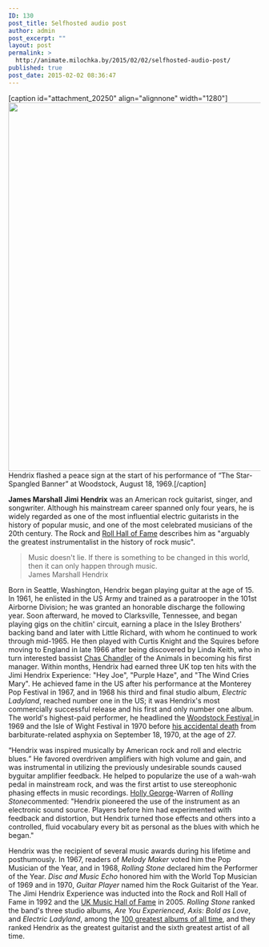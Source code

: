 ```yaml
---
ID: 130
post_title: Selfhosted audio post
author: admin
post_excerpt: ""
layout: post
permalink: >
  http://animate.milochka.by/2015/02/02/selfhosted-audio-post/
published: true
post_date: 2015-02-02 08:36:47
---
```

[caption id="attachment_20250" align="alignnone" width="1280"]<img class="wp-image-20250 size-full" src="http://animate.milochka.by/wp-content/uploads/2015/02/jimmy1.jpg" width="1280" height="736" /> Hendrix flashed a peace sign at the start of his performance of “The Star-Spangled Banner” at Woodstock, August 18, 1969.[/caption]

<b>James Marshall</b> <b>Jimi</b> <b>Hendrix</b> was an American rock guitarist, singer, and songwriter. Although his mainstream career spanned only four years, he is widely regarded as one of the most influential electric guitarists in the history of popular music, and one of the most celebrated musicians of the 20th century. The Rock and <span style="text-decoration: underline;">Roll Hall of Fame</span> describes him as "arguably the greatest instrumentalist in the history of rock music".
<blockquote class="dfd-textmodule-blockquote">Music doesn't lie. If there is something to be changed in this world, then it can only happen through music.
<div class="slug">James Marshall Hendrix</div></blockquote>
Born in Seattle, Washington, Hendrix began playing guitar at the age of 15. In 1961, he enlisted in the US Army and trained as a paratrooper in the 101st Airborne Division; he was granted an honorable discharge the following year. Soon afterward, he moved to Clarksville, Tennessee, and began playing gigs on the chitlin' circuit, earning a place in the Isley Brothers' backing band and later with Little Richard, with whom he continued to work through mid-1965. He then played with Curtis Knight and the Squires before moving to England in late 1966 after being discovered by Linda Keith, who in turn interested bassist <a href="http://nativewptheme.net/home/">Chas Chandler</a> of the Animals in becoming his first manager. Within months, Hendrix had earned three UK top ten hits with the Jimi Hendrix Experience: "Hey Joe", "Purple Haze", and "The Wind Cries Mary". He achieved fame in the US after his performance at the Monterey Pop Festival in 1967, and in 1968 his third and final studio album, <i>Electric Ladyland</i>, reached number one in the US; it was Hendrix's most commercially successful release and his first and only number one album. The world's highest-paid performer, he headlined the <a href="http://nativewptheme.net/home/">Woodstock Festival </a>in 1969 and the Isle of Wight Festival in 1970 before <a href="http://nativewptheme.net/home/">his accidental death</a> from barbiturate-related asphyxia on September 18, 1970, at the age of 27.

<q class="dfd-textmodule-featured-quote">Hendrix was inspired musically
by American rock and roll and electric blues.</q> He favored overdriven amplifiers with high volume and gain, and was instrumental in utilizing the previously undesirable sounds caused byguitar amplifier feedback. He helped to popularize the use of a wah-wah pedal in mainstream rock, and was the first artist to use stereophonic phasing effects in music recordings. <a href="http://nativewptheme.net/home/">Holly George</a>-Warren of <i>Rolling Stone</i>commented: "Hendrix pioneered the use of the instrument as an electronic sound source. Players before him had experimented with feedback and distortion, but Hendrix turned those effects and others into a controlled, fluid vocabulary every bit as personal as the blues with which he began."

Hendrix was the recipient of several music awards during his lifetime and posthumously. In 1967, readers of <i>Melody Maker</i> voted him the Pop Musician of the Year, and in 1968, <i>Rolling Stone</i> declared him the Performer of the Year. <i>Disc and Music Echo</i> honored him with the World Top Musician of 1969 and in 1970, <i>Guitar Player</i> named him the Rock Guitarist of the Year. The Jimi Hendrix Experience was inducted into the Rock and Roll Hall of Fame in 1992 and the <a href="http://nativewptheme.net/home/">UK Music Hall of Fame</a> in 2005. <i>Rolling Stone</i> ranked the band's three studio albums, <i>Are You Experienced</i>, <i>Axis: Bold as Love</i>, and <i>Electric Ladyland</i>, among the <span style="text-decoration: underline;">100 greatest albums of all time</span>, and they ranked Hendrix as the greatest guitarist and the sixth greatest artist of all time.
